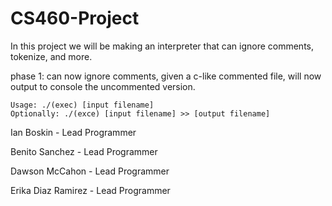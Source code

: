 # CS460-Project

In this project we will be making an interpreter that can ignore comments, tokenize, and more.


phase 1:
	can now ignore comments, given a c-like commented file, will now output to
    console the uncommented version.


	Usage: ./(exec) [input filename] 
	Optionally: ./(exce) [input filename] >> [output filename]


Ian Boskin - Lead Programmer

Benito Sanchez - Lead Programmer

Dawson McCahon - Lead Programmer

Erika Diaz Ramirez - Lead Programmer


